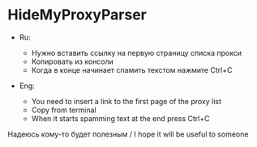 # HideMyProxyParser

* Ru:
  * Нужно вставить ссылку на первую страницу списка прокси
  * Копировать из консоли
  * Когда в конце начинает спамить текстом нажмите Ctrl+C

* Eng:
  * You need to insert a link to the first page of the proxy list
  * Copy from terminal
  * When it starts spamming text at the end press Ctrl+C

Надеюсь кому-то будет полезным / I hope it will be useful to someone

